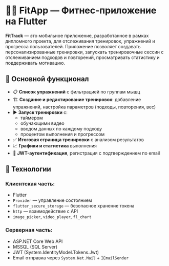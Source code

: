 # 🏋️‍♂️ FitApp — Фитнес-приложение на Flutter

**FitTrack** — это мобильное приложение, разработанное в рамках дипломного проекта, для отслеживания тренировок, упражнений и прогресса пользователей. Приложение позволяет создавать персонализированные тренировки, запускать тренировочные сессии с отслеживанием подходов и повторений, просматривать статистику и поддерживать мотивацию.

## 🚀 Основной функционал

- 📋 **Список упражнений** с фильтрацией по группам мышц
- 🏗 **Создание и редактирование тренировок**: добавление упражнений, настройка параметров (подходы, повторения, вес)
- ▶ **Запуск тренировки** с:
  - таймером
  - обучающими видео
  - вводом данных по каждому подходу
  - процентом выполнения и прогрессом
- ✅ **Итоговая страница тренировки** с анализом результатов
- 📈 **Графики и статистика** выполнения
- 🔐 **JWT-аутентификация**, регистрация с подтверждением по email

## 🧰 Технологии

### Клиентская часть:
- Flutter
- `Provider` — управление состоянием
- `flutter_secure_storage` — безопасное хранение токена
- `http` — взаимодействие с API
- `image_picker`, `video_player`, `fl_chart`

### Серверная часть:
- ASP.NET Core Web API
- MSSQL (SQL Server)
- JWT (System.IdentityModel.Tokens.Jwt)
- Email отправка через `System.Net.Mail` + `IEmailSender`
